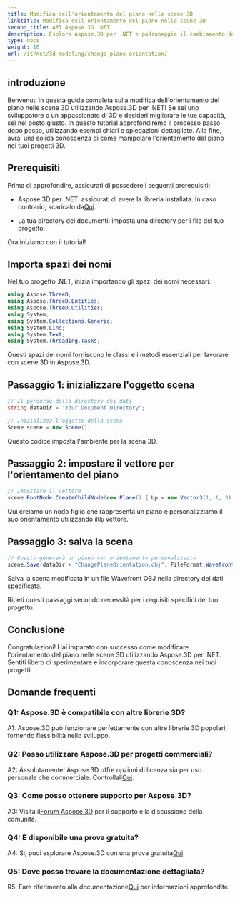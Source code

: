 ```yaml
---
title: Modifica dell'orientamento del piano nelle scene 3D
linktitle: Modifica dell'orientamento del piano nelle scene 3D
second_title: API Aspose.3D .NET
description: Esplora Aspose.3D per .NET e padroneggia il cambiamento dell'orientamento del piano nelle scene 3D. Segui la nostra guida passo passo per un'integrazione perfetta.
type: docs
weight: 10
url: /it/net/3d-modeling/change-plane-orientation/
---
```

## introduzione

Benvenuti in questa guida completa sulla modifica dell'orientamento del piano nelle scene 3D utilizzando Aspose.3D per .NET! Se sei uno sviluppatore o un appassionato di 3D e desideri migliorare le tue capacità, sei nel posto giusto. In questo tutorial approfondiremo il processo passo dopo passo, utilizzando esempi chiari e spiegazioni dettagliate. Alla fine, avrai una solida conoscenza di come manipolare l'orientamento del piano nei tuoi progetti 3D.

## Prerequisiti

Prima di approfondire, assicurati di possedere i seguenti prerequisiti:

-  Aspose.3D per .NET: assicurati di avere la libreria installata. In caso contrario, scaricalo da[Qui](https://releases.aspose.com/3d/net/).

- La tua directory dei documenti: imposta una directory per i file del tuo progetto.

Ora iniziamo con il tutorial!

## Importa spazi dei nomi

Nel tuo progetto .NET, inizia importando gli spazi dei nomi necessari:

```csharp
using Aspose.ThreeD;
using Aspose.ThreeD.Entities;
using Aspose.ThreeD.Utilities;
using System;
using System.Collections.Generic;
using System.Linq;
using System.Text;
using System.Threading.Tasks;
```

Questi spazi dei nomi forniscono le classi e i metodi essenziali per lavorare con scene 3D in Aspose.3D.

## Passaggio 1: inizializzare l'oggetto scena

```csharp
// Il percorso della directory dei dati
string dataDir = "Your Document Directory";

// Inizializza l'oggetto della scena
Scene scene = new Scene();
```

Questo codice imposta l'ambiente per la scena 3D.

## Passaggio 2: impostare il vettore per l'orientamento del piano

```csharp
// Impostare il vettore
scene.RootNode.CreateChildNode(new Plane() { Up = new Vector3(1, 1, 3) });
```

 Qui creiamo un nodo figlio che rappresenta un piano e personalizziamo il suo orientamento utilizzando il`Up` vettore.

## Passaggio 3: salva la scena

```csharp
// Questo genererà un piano con orientamento personalizzato
scene.Save(dataDir + "ChangePlaneOrientation.obj", FileFormat.WavefrontOBJ);
```

Salva la scena modificata in un file Wavefront OBJ nella directory dei dati specificata.

Ripeti questi passaggi secondo necessità per i requisiti specifici del tuo progetto.

## Conclusione

Congratulazioni! Hai imparato con successo come modificare l'orientamento del piano nelle scene 3D utilizzando Aspose.3D per .NET. Sentiti libero di sperimentare e incorporare questa conoscenza nei tuoi progetti.

## Domande frequenti

### Q1: Aspose.3D è compatibile con altre librerie 3D?

A1: Aspose.3D può funzionare perfettamente con altre librerie 3D popolari, fornendo flessibilità nello sviluppo.

### Q2: Posso utilizzare Aspose.3D per progetti commerciali?

 A2: Assolutamente! Aspose.3D offre opzioni di licenza sia per uso personale che commerciale. Controllali[Qui](https://purchase.aspose.com/buy).

### Q3: Come posso ottenere supporto per Aspose.3D?

 A3: Visita il[Forum Aspose.3D](https://forum.aspose.com/c/3d/18) per il supporto e la discussione della comunità.

### Q4: È disponibile una prova gratuita?

 A4: Sì, puoi esplorare Aspose.3D con una prova gratuita[Qui](https://releases.aspose.com/).

### Q5: Dove posso trovare la documentazione dettagliata?

 R5: Fare riferimento alla documentazione[Qui](https://reference.aspose.com/3d/net/) per informazioni approfondite.